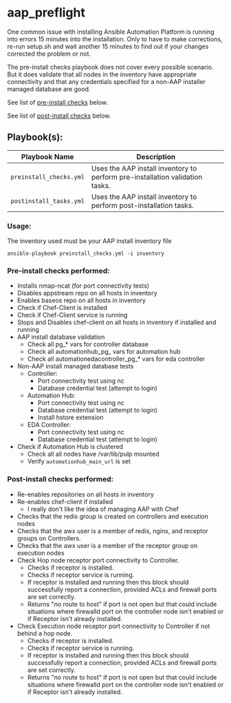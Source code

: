 # aap_preflight

One common issue with installing Ansible Automation Platform is running into errors 15 minutes into the installation.  Only to have to make corrections, re-run setup.sh and wait another 15 minutes to find out if your changes corrected the problem or not.

The pre-install checks playbook does not cover every possible scenario.  But it does validate that all nodes in the inventory have appropriate connectivity and that any credentials specified for a non-AAP installer managed database are good.

See list of [pre-install checks](#pre-install-checks-performed) below.

See list of [post-install checks](#post-install-checks-performed) below.


## Playbook(s):

| Playbook Name| Description |
|---|---|
| `preinstall_checks.yml` | Uses the AAP install inventory to perform pre-installation validation tasks. |
| `postinstall_tasks.yml` | Uses the AAP install inventory to perform post-installation tasks. |


### Usage:

The inventory used must be your AAP install inventory file

`ansible-playbook preinstall_checks.yml -i inventory`


### Pre-install checks performed:

- Installs nmap-ncat (for port connectivity tests)
- Disables appstream repo on all hosts in inventory
- Enables baseos repo on all hosts in inventory
- Check if Chef-Client is installed
- Check if Chef-Client service is running
- Stops and Disables chef-client on all hosts in inventory if installed and running
- AAP install database validation
  - Check all pg_* vars for controller database
  - Check all automationhub_pg_ vars for automation hub
  - Check all automationedacontroller_pg_* vars for eda controller
- Non-AAP install managed database tests
  - Controller:
    - Port connectivity test using nc
    - Database credential test (attempt to login)
  - Automation Hub:
    - Port connectivity test using nc
    - Database credential test (attempt to login)
    - Install hstore extension
  - EDA Controller:
    - Port connectivity test using nc
    - Database credential test (attempt to login)
- Check if Automation Hub is clustered
  - Check all all nodes have /var/lib/pulp mounted
  - Verify `automationhub_main_url` is set


### Post-install checks performed:

- Re-enables repositories on all hosts in inventory
- Re-enables chef-client if installed
  - I really don't like the idea of managing AAP with Chef
- Checks that the redis group is created on controllers and execution nodes
- Checks that the awx user is a member of redis, nginx, and receptor groups on Controllers.
- Checks that the awx user is a member of the receptor group on execution nodes
- Check Hop node receptor port connectivity to Controller.
  - Checks if receptor is installed.
  - Checks if receptor service is running.
  - If receptor is installed and running then this block should successfully report a connection, provided ACLs and firewall ports are set correctly.
  - Returns "no route to host" if port is not open but that could include situations where firewalld port on the controller node isn't enabled or if Receptor isn't already installed.
- Check Execution node receptor port connectivity to Controller if not behind a hop node.
  - Checks if receptor is installed.
  - Checks if receptor service is running.
  - If receptor is installed and running then this block should successfully report a connection, provided ACLs and firewall ports are set correctly.
  - Returns "no route to host" if port is not open but that could include situations where firewalld port on the controller node isn't enabled or if Receptor isn't already installed.